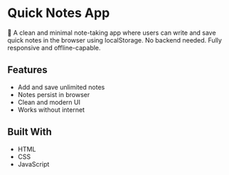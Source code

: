 
# Quick Notes App

📝 A clean and minimal note-taking app where users can write and save quick notes in the browser using localStorage. No backend needed. Fully responsive and offline-capable.

## Features
- Add and save unlimited notes
- Notes persist in browser
- Clean and modern UI
- Works without internet

## Built With
- HTML
- CSS
- JavaScript
